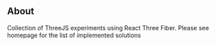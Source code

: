 ## About

Collection of ThreeJS experiments using React Three Fiber. Please see homepage for the list of implemented solutions
